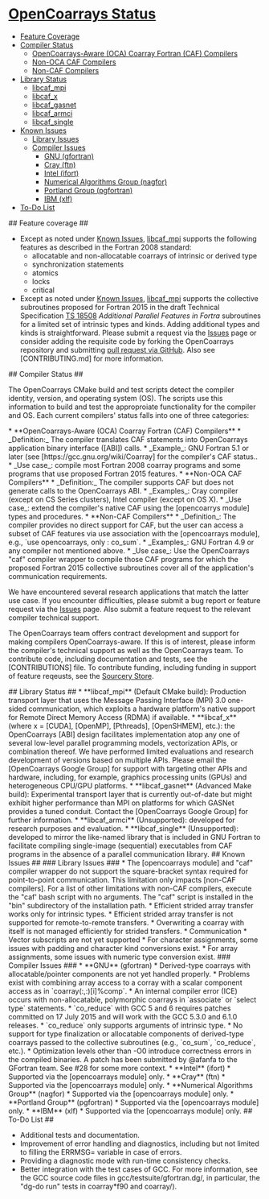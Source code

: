 [This document is formatted with GitHub-Flavored Markdown.              ]:#
[For better viewing, including hyperlinks, read it online at            ]:#
[https://github.com/sourceryinstitute/opencoarrays/blob/master/STATUS.md]:#

# [OpenCoarrays Status](#coarray-fortran-support-status) #
 *  [Feature Coverage]
 *  [Compiler Status]
     * [OpenCoarrays-Aware (OCA) Coarray Fortran (CAF) Compilers]
     * [Non-OCA CAF Compilers]
     * [Non-CAF Compilers]
 *  [Library Status]
     *  [libcaf_mpi]
     *  [libcaf_x]
     *  [libcaf_gasnet]
     *  [libcaf_armci]
     *  [libcaf_single]
 *  [Known Issues]
     * [Library Issues]
     * [Compiler Issues]
         * [GNU (gfortran)]
         * [Cray (ftn)]
         * [Intel (ifort)]
         * [Numerical Algorithms Group (nagfor)]
         * [Portland Group (pgfortran)]
         * [IBM (xlf)]
 *  [To-Do List]

<a name="feature-coverage">
## Feature coverage</a> ##

 * Except as noted under [Known Issues], [libcaf_mpi] supports the following features as described
   in the Fortran 2008 standard:
     * allocatable and non-allocatable coarrays of intrinsic or derived type
     * synchronization statements
     * atomics
     * locks
     * critical
 * Except as noted under [Known Issues], [libcaf_mpi] supports the collective
   subroutines proposed for Fortran 2015 in the draft Technical Specification
   [TS 18508] _Additional Parallel Features in Fortra_ subroutines for a limited
   set of intrinsic types and kinds.  Adding additional types and kinds is
   straightforward.  Please submit a request via the [Issues] page or consider
   adding the requisite code by forking the OpenCoarrays repository and submitting
   [pull request via GitHub]. Also see [CONTRIBUTING.md] for more information.

<a name="compiler-status">
## Compiler Status</a> ##

The OpenCoarrays CMake build and test scripts detect the compiler identity, version, and operating system (OS).  The scripts use this information to build and test the approproiate functionality for the compiler and OS. Each current compilers' status falls into one of three categories:

<a name="oca-caf-compilers">
 * **OpenCoarrays-Aware (OCA) Coarray Fortran (CAF) Compilers**</a>
     * _Definition:_ The compiler translates CAF statements into OpenCoarrays application binary interface ([ABI]) calls.
     * _Example_: GNU Fortran 5.1 or later (see [https://gcc.gnu.org/wiki/Coarray] for the compiler's CAF status..
     * _Use case_: compile most Fortran 2008 coarray programs and some programs that use proposed Fortran 2015 features.
<a name="non-oca-caf-compilers">
 * **Non-OCA CAF Compilers**</a>
     * _Definition:_ The compiler supports CAF but does not generate calls to the OpenCoarrays ABI.
     * _Examples_: Cray compiler (except on CS Series clusters), Intel compiler (except on OS X).
     * _Use case_: extend the compiler's native CAF using the [opencoarrys module] types and procedures.
<a name="non-caf-compilers">
 * **Non-CAF Compilers**</a>
     * _Definition_: The compiler provides no direct support for CAF, but the user can access a subset of CAF features via use association with the [opencoarrays module], e.g., `use opencoarrays, only : co_sum`.
     * _Examples_: GNU Fortran 4.9 or any compiler not mentioned above.
     * _Use case_: Use the OpenCoarrays "caf" compiler wrapper to compile those CAF  programs for which the proposed Fortran 2015 collective subroutines cover all of the application's communication requirements.

We have encountered several research applications that match the latter use case.  If you encounter difficulties, please submit a bug report or feature request via the [Issues] page. Also submit a feature request to the relevant compiler technical support.

The OpenCoarrays team offers contract development and support for making compilers OpenCoarrays-aware.  If this is of interest, please inform the compiler's technical support as well as the OpenCoarrays team.   To contribute code, including documentation and tests, see the [CONTRIBUTIONS] file.  To contribute funding, including funding in support of feature reqeusts, see the [Sourcery Store].

<a name="library-status">
## Library Status</a> ##

<a name="libcaf-mpi">
* **libcaf_mpi**</a> (Default CMake build): Production transport layer that uses
  the Message Passing Interface (MPI) 3.0 one-sided communication, which
  exploits a hardware platform's native support for Remote Direct Memory
  Access (RDMA) if available.
<a name="libcaf-x">
* **libcaf_x**</a> (where x = [CUDA], [OpenMP], [Pthreads], [OpenSHMEM], etc.): the
  OpenCoarrays [ABI] design facilitates implementation atop any one of several
  low-level parallel programming models, vectorization APIs, or combination
  thereof. We have performed limited evaluations and research development of
  versions based on multiple APIs.  Please email the [OpenCoarrays Google Group]
  for support with targeting other APIs and hardware, including, for example,
  graphics processing units (GPUs) and heterogeneous CPU/GPU platforms.
<a name="libcaf-gasnet">
* **libcaf_gasnet**</a> (Advanced Make build): Experimental transport layer that
  is currently out-of-date but might exhibit higher performance than MPI on
  platforms for which GASNet provides a tuned conduit.  Contact the
  [OpenCoarrays Google Group] for further information.
<a name="libcaf-armci">
* **libcaf_armci**</a> (Unsupported): developed for research purposes and evaluation.
<a name="libcaf-single">
* **libcaf_single**</a> (Unsupported): developed to mirror the like-named library that
  is included in GNU Fortran to facilitate compiling single-image (sequential)
  executables from CAF programs in the absence of a parallel communication library.

<a name="known-issues">
## Known Issues</a> ##

<a name="library-issues">
### Library Issues </a> ###
* The [opencoarrays module] and "caf" compiler wrapper do not support the square-bracket
  syntax required for point-to-point communication.  This limitation only impacts
  [non-CAF compilers]. For a list of other limitations with non-CAF compilers, execute
  the "caf' bash script with no arguments.  The "caf" script is installed in the "bin"
  subdirectory of the installation path.
* Efficient strided array transfer works only for intrinsic types.
* Efficient strided array transfer is not supported for remote-to-remote transfers.
* Overwriting a coarray with itself is not managed efficiently for strided transfers.
* Communication
     * Vector subscripts are not yet supported
     * For character assignments, some issues with padding and character kind conversions exist.
     * For array assignments, some issues with numeric type conversion exist.


<a name="compiler-issues">
### Compiler Issues </a> ###

<a name="compiler-issues-gnu">
* **GNU** (gfortran)</a>
     * Derived-type coarrays with allocatable/pointer components are not yet handled
       properly.
     * Problems exist with combining array access to a corray with a scalar component
        access as in `coarray(:,:)[i]%comp`.
     * An internal compiler error (ICE) occurs with non-allocatable, polymorphic coarrays
       in `associate` or `select type` statements.
     * `co_reduce` with GCC 5 and 6 requires patches committed on 17 July 2015 and will
       work with the GCC 5.3.0 and 6.1.0 releases.
     * `co_reduce` only supports arguments of intrinsic type.
     * No support for type finalization or allocatable components of derived-type coarrays
       passed to the collective subroutines (e.g., `co_sum`,
       `co_reduce`, etc.).
	 * Optimization levels other than -O0 introduce correctness errors
	   in the compiled binaries. A patch has been submitted by @afanfa
	   to the GFortran team. See #28 for some more context.
<a name="compiler-issues-intel">
* **Intel** (ifort)</a>
     * Supported via the [opencoarrays module]  only.
<a name="compiler-issues-cray">
* **Cray** (ftn) </a>
     * Supported via the [opencoarrays module] only.
<a name="compiler-issues-nag">
* **Numerical Algorithms Group** (nagfor)</a>
     * Supported via the [opencoarrays module] only.
<a name="compiler-issues-pg">
* **Portland Group** (pgfortran)</a>
     * Supported via the [opencoarrays module] only.
<a name="compiler-issues-ibm">
* **IBM** (xlf)</a>
     * Supported via the [opencoarrays module] only.

<a name="to-do-list">
## To-Do List</a> ##

* Additional tests and documentation.
* Improvement of error handling and diagnostics, including but not
  limited to filling the ERRMSG= variable in case of errors.
* Providing a diagnostic mode with run-time consistency checks.
* Better integration with the test cases of GCC.  For more information,
  see the GCC source code files in gcc/testsuite/gfortran.dg/,
  in particular, the "dg-do run" tests in coarray*f90 and coarray/).


[Hyperlinks]:#

[Compiler Status]: #compiler-status
   [OpenCoarrays-Aware (OCA) Coarray Fortran (CAF) Compilers]: #oca-caf-compilers
   [Non-OCA CAF Compilers]: #non-oca-caf-compilers
   [Non-CAF Compilers]: #non-caf-compilers
[Library Status]: #library-status
   [libcaf_mpi]: #libcaf-mpi
   [libcaf_x]: #libcaf-x
   [libcaf_gasnet]:  #libcaf-gasnet
   [libcaf_single]: #libcaf-single
   [libcaf_armci]: #libcaf-armci
[Known Issues]: #known-issues
 [Library Issues]: #library-issues
 [Compiler Issues]: #compiler-issues
  [GNU (gfortran)]: #compiler-issues-gnu
  [Cray (ftn)]: #compiler-issues-cray
  [Intel (ifort)]: #compiler-issues-intel
  [Numerical Algorithms Group (nagfor)]: #compiler-issues-nag
  [Portland Group (pgfortran)]: #compiler-issues-pg
  [IBM (xlf)]: #compiler-issues-ibm
[Feature Coverage]: #feature-coverage
[To-Do List]: #to-do-list

[TS 18508]: http://isotc.iso.org/livelink/livelink?func=ll&objId=17181227&objAction=Open
[opencoarrays module]: ./src/extensions/opencoarrays.F90
[ABI]: https://gcc.gnu.org/onlinedocs/gfortran/Function-ABI-Documentation.html#Function-ABI-Documentation
[pull requests via GitHub]: https://github.com/sourceryinstitute/opencoarrays.git
[pull request via GitHub]: https://github.com/sourceryinstitute/opencoarrays.git
[OpenCoarrays Google Group]: https://groups.google.com/forum/#!forum/opencoarrays
[Sourcery Store]: http://www.sourceryinstitute.org/store
[Issues]: https://github.com/sourceryinstitute/opencoarrays/issues
